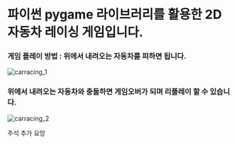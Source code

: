 # 파이썬 pygame 라이브러리를 활용한 2D 자동차 레이싱 게임입니다.
### 게임 플레이 방법 : 위에서 내려오는 자동차를 피하면 됩니다.
![carracing_1](https://github.com/user-attachments/assets/e58a3a63-83e5-4837-9aa8-cf6896eebe6a)

### 위에서 내려오는 자동차와 충돌하면 게임오버가 되며 리플레이 할 수 있습니다.
![carracing_2](https://github.com/user-attachments/assets/1fc6084b-f500-41cc-af17-2482ca7eebc0)

주석 추가 요망
